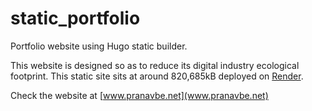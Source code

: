 # static_portfolio

Portfolio website using Hugo static builder.

This website is designed so as to reduce its digital industry ecological footprint. This static site sits at around 820,685kB deployed on [Render](www.render.com).

Check the website at [www.pranavbe.net](www.pranavbe.net)
